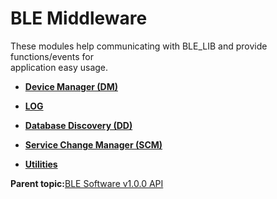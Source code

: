 # BLE Middleware

These modules help communicating with BLE\_LIB and provide functions/events for<br /> application easy usage.

-   **[Device Manager \(DM\)](GUID-D35416CB-25AD-41BF-8713-1BD19835E552.md)**  

-   **[LOG](GUID-9AF99D19-0628-4D56-9F56-A4B5C11372A6.md)**  

-   **[Database Discovery \(DD\)](GUID-7228414F-260A-4A2D-A1A2-3BE5372EED98.md)**  

-   **[Service Change Manager \(SCM\)](GUID-7F62C769-0357-47B0-BD0D-3946CF46D4EA.md)**  

-   **[Utilities](GUID-64398A20-89D3-4565-BFB7-4B0DB9C72856.md)**  


**Parent topic:**[BLE Software v1.0.0 API](GUID-79157BDE-86A8-4660-98CA-D67BF921F154.md)

